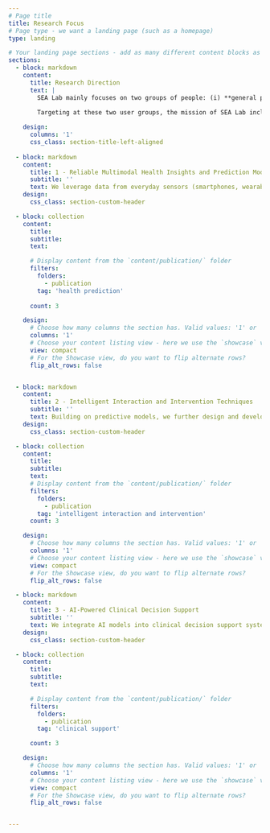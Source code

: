 ```yaml
---
# Page title
title: Research Focus
# Page type - we want a landing page (such as a homepage)
type: landing

# Your landing page sections - add as many different content blocks as you like
sections:
  - block: markdown
    content:
      title: Research Direction
      text: |
        SEA Lab mainly focuses on two groups of people: (i) **general populations**, including end-users and patients, to promote health and well-being, and (ii) **health experts**, including physicians, nurses, and other healthcare providers, to support improved decision-making.
        
        Targeting at these two user groups, the mission of SEA Lab includes three core areas:

    design:
      columns: '1'
      css_class: section-title-left-aligned
      
  - block: markdown
    content:
      title: 1 - Reliable Multimodal Health Insights and Prediction Models
      subtitle: ''
      text: We leverage data from everyday sensors (smartphones, wearables, IoT, social media, to name just a few) and medical records to extract novel behavior insights and develop reliable AI/ML models for health prediction. This supports both general population and health experts.
    design:
      css_class: section-custom-header

  - block: collection
    content:
      title:
      subtitle:
      text: 

      # Display content from the `content/publication/` folder
      filters:
        folders:
          - publication
        tag: 'health prediction'
      
      count: 3

    design:
      # Choose how many columns the section has. Valid values: '1' or '2'.
      columns: '1'
      # Choose your content listing view - here we use the `showcase` view
      view: compact
      # For the Showcase view, do you want to flip alternate rows?
      flip_alt_rows: false


  - block: markdown
    content:
      title: 2 - Intelligent Interaction and Intervention Techniques
      subtitle: ''
      text: Building on predictive models, we further design and develop human-AI interaction and behavior change intervention techniques that are aimed at promoting health and well-being. This area mainly focuses on general populations.
    design:
      css_class: section-custom-header

  - block: collection
    content:
      title:
      subtitle:
      text: 
      # Display content from the `content/publication/` folder
      filters:
        folders:
          - publication
        tag: 'intelligent interaction and intervention'
      count: 3

    design:
      # Choose how many columns the section has. Valid values: '1' or '2'.
      columns: '1'
      # Choose your content listing view - here we use the `showcase` view
      view: compact
      # For the Showcase view, do you want to flip alternate rows?
      flip_alt_rows: false

  - block: markdown
    content:
      title: 3 - AI-Powered Clinical Decision Support
      subtitle: ''
      text: We integrate AI models into clinical decision support systems, enabling health experts to interpret actionable insights, collaborate with AI, and make more informed decisions. This area is experts-focused.
    design:
      css_class: section-custom-header

  - block: collection
    content:
      title:
      subtitle:
      text: 

      # Display content from the `content/publication/` folder
      filters:
        folders:
          - publication
        tag: 'clinical support'

      count: 3

    design:
      # Choose how many columns the section has. Valid values: '1' or '2'.
      columns: '1'
      # Choose your content listing view - here we use the `showcase` view
      view: compact
      # For the Showcase view, do you want to flip alternate rows?
      flip_alt_rows: false


---
```

